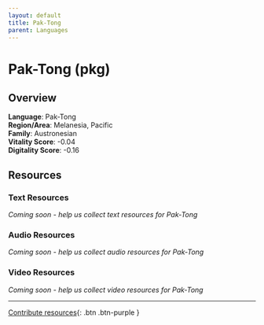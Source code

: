 ```yaml
---
layout: default
title: Pak-Tong
parent: Languages
---
```


# Pak-Tong (pkg)

## Overview

**Language**: Pak-Tong  
**Region/Area**: Melanesia, Pacific  
**Family**: Austronesian  
**Vitality Score**: -0.04  
**Digitality Score**: -0.16  

## Resources

### Text Resources
*Coming soon - help us collect text resources for Pak-Tong*

### Audio Resources
*Coming soon - help us collect audio resources for Pak-Tong*

### Video Resources
*Coming soon - help us collect video resources for Pak-Tong*

---

[Contribute resources](https://fairtrain.github.io/){: .btn .btn-purple }
